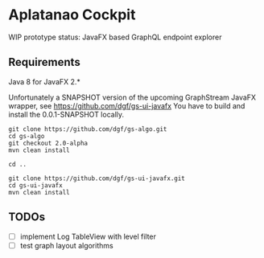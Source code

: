 # Aplatanao Cockpit

WIP prototype status: JavaFX based GraphQL endpoint explorer

## Requirements

Java 8 for JavaFX 2.*

Unfortunately a SNAPSHOT version of the upcoming GraphStream JavaFX wrapper, see https://github.com/dgf/gs-ui-javafx
You have to build and install the 0.0.1-SNAPSHOT locally.

    git clone https://github.com/dgf/gs-algo.git
    cd gs-algo
    git checkout 2.0-alpha
    mvn clean install

    cd ..

    git clone https://github.com/dgf/gs-ui-javafx.git
    cd gs-ui-javafx
    mvn clean install

## TODOs

- [ ] implement Log TableView with level filter
- [ ] test graph layout algorithms